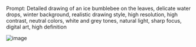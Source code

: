 Prompt: Detailed drawing of an ice bumblebee on the leaves, delicate water drops, winter background, realistic drawing style, high resolution, high contrast, neutral colors, white and grey tones, natural light, sharp focus, digital art, high definition


![image](https://github.com/user-attachments/assets/379196e0-dfc3-43bd-b5fc-31ec0e768c64)

